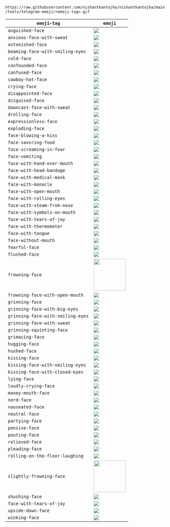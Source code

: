 

`https://raw.githubusercontent.com/nishantkantojha/nishantkantojha/main/tools/telegram-emoji/<emoji-tag>.gif`

|`emoji-tag`|`emoji`|
|---|---|
|`anguished-face`|<img src="https://raw.githubusercontent.com/nishantkantojha/nishantkantojha/main/tools/telegram-emoji/anguished-face.gif"/>|
|`anxious-face-with-sweat`|<img src="https://raw.githubusercontent.com/nishantkantojha/nishantkantojha/main/tools/telegram-emoji/anxious-face-with-sweat.gif"/>|
|`astonished-face`|<img src="https://raw.githubusercontent.com/nishantkantojha/nishantkantojha/main/tools/telegram-emoji/astonished-face.gif"/>|
|`beaming-face-with-smiling-eyes`|<img src="https://raw.githubusercontent.com/nishantkantojha/nishantkantojha/main/tools/telegram-emoji/astonished-face.gif"/>|
|`cold-face`|<img src="https://raw.githubusercontent.com/nishantkantojha/nishantkantojha/main/tools/telegram-emoji/cold-face.gif"/>|
|`confounded-face`|<img src="https://raw.githubusercontent.com/nishantkantojha/nishantkantojha/main/tools/telegram-emoji/confounded-face.gif"/>|
|`confused-face`|<img src="https://raw.githubusercontent.com/nishantkantojha/nishantkantojha/main/tools/telegram-emoji/confused-face.gif"/>|
|`cowboy-hat-face`|<img src="https://raw.githubusercontent.com/nishantkantojha/nishantkantojha/main/tools/telegram-emoji/cowboy-hat-face.gif"/>|
|`crying-face`|<img src="https://raw.githubusercontent.com/nishantkantojha/nishantkantojha/main/tools/telegram-emoji/crying-face.gif"/>|
|`disappointed-face`|<img src="https://raw.githubusercontent.com/nishantkantojha/nishantkantojha/main/tools/telegram-emoji/disappointed-face.gif"/>|
|`disguised-face`|<img src="https://raw.githubusercontent.com/nishantkantojha/nishantkantojha/main/tools/telegram-emoji/disguised-face.gif"/>|
|`downcast-face-with-sweat`|<img src="https://raw.githubusercontent.com/nishantkantojha/nishantkantojha/main/tools/telegram-emoji/downcast-face-with-sweat.gif"/>|
|`drolling-face`|<img src="https://raw.githubusercontent.com/nishantkantojha/nishantkantojha/main/tools/telegram-emoji/drooling-face.gif"/>|
|`expressionless-face`|<img src="https://raw.githubusercontent.com/nishantkantojha/nishantkantojha/main/tools/telegram-emoji/expressionless-face.gif"/>|
|`exploding-face`|<img src="https://raw.githubusercontent.com/nishantkantojha/nishantkantojha/main/tools/telegram-emoji/exploding-face.gif"/>|
|`face-blowing-a-kiss`|<img src="https://raw.githubusercontent.com/nishantkantojha/nishantkantojha/main/tools/telegram-emoji/face-blowing-a-kiss.gif"/>|
|`face-savoring-food`|<img src="https://raw.githubusercontent.com/nishantkantojha/nishantkantojha/main/tools/telegram-emoji/face-savoring-food.gif"/>|
|`face-screaming-in-fear`|<img src="https://raw.githubusercontent.com/nishantkantojha/nishantkantojha/main/tools/telegram-emoji/face-screaming-in-fear.gif"/>|
|`face-vomiting`|<img src="https://raw.githubusercontent.com/nishantkantojha/nishantkantojha/main/tools/telegram-emoji/face-vomiting.gif"/>|
|`face-with-hand-over-mouth`|<img src="https://raw.githubusercontent.com/nishantkantojha/nishantkantojha/main/tools/telegram-emoji/face-with-hand-over-mouth.gif"/>|
|`face-with-head-bandage`|<img src="https://raw.githubusercontent.com/nishantkantojha/nishantkantojha/main/tools/telegram-emoji/face-with-head-bandage.gif"/>|
|`face-with-medical-mask`|<img src="https://raw.githubusercontent.com/nishantkantojha/nishantkantojha/main/tools/telegram-emoji/face-with-medical-mask.gif"/>|
|`face-with-monocle`|<img src="https://raw.githubusercontent.com/nishantkantojha/nishantkantojha/main/tools/telegram-emoji/face-with-monocle.gif"/>|
|`face-with-open-mouth`|<img src="https://raw.githubusercontent.com/nishantkantojha/nishantkantojha/main/tools/telegram-emoji/face-with-open-mouth.gif"/>|
|`face-with-rolling-eyes`|<img src="https://raw.githubusercontent.com/nishantkantojha/nishantkantojha/main/tools/telegram-emoji/face-with-rolling-eyes.gif"/>|
|`face-with-steam-from-nose`|<img src="https://raw.githubusercontent.com/nishantkantojha/nishantkantojha/main/tools/telegram-emoji/face-with-steam-from-nose.gif"/>|
|`face-with-symbols-on-mouth`|<img src="https://raw.githubusercontent.com/nishantkantojha/nishantkantojha/main/tools/telegram-emoji/face-with-symbols-on-mouth.gif"/>|
|`face-with-tears-of-joy`|<img src="https://raw.githubusercontent.com/nishantkantojha/nishantkantojha/main/tools/telegram-emoji/face-with-tears-of-joy.gif"/>|
|`face-with-thermometer`|<img src="https://raw.githubusercontent.com/nishantkantojha/nishantkantojha/main/tools/telegram-emoji/face-with-thermometer.gif"/>|
|`face-with-tongue`|<img src="https://raw.githubusercontent.com/nishantkantojha/nishantkantojha/main/tools/telegram-emoji/face-with-tongue.gif"/>|
|`face-without-mouth`|<img src="https://raw.githubusercontent.com/nishantkantojha/nishantkantojha/main/tools/telegram-emoji/face-without-mouth.gif"/>|
|`fearful-face`|<img src="https://raw.githubusercontent.com/nishantkantojha/nishantkantojha/main/tools/telegram-emoji/fearful-face.gif"/>|
|`flushed-face`|<img src="https://raw.githubusercontent.com/nishantkantojha/nishantkantojha/main/tools/telegram-emoji/flushed-face.gif"/>|
|`frowning-face`|<img src="https://raw.githubusercontent.com/nishantkantojha/nishantkantojha/main/tools/telegram-emoji/frowning-face.gif" height=100/>|
|`frowning-face-with-open-mouth`|<img src="https://raw.githubusercontent.com/nishantkantojha/nishantkantojha/main/tools/telegram-emoji/frowning-face-with-open-mouth.gif"/>|
|`grinning-face`|<img src="https://raw.githubusercontent.com/nishantkantojha/nishantkantojha/main/tools/telegram-emoji/grinning-face.gif"/>|
|`grinning-face-with-big-eyes`|<img src="https://raw.githubusercontent.com/nishantkantojha/nishantkantojha/main/tools/telegram-emoji/grinning-face-with-big-eyes.gif"/>|
|`grinning-face-with-smiling-eyes`|<img src="https://raw.githubusercontent.com/nishantkantojha/nishantkantojha/main/tools/telegram-emoji/grinning-face-with-smiling-eyes.gif"/>|
|`grinning-face-with-sweat`|<img src="https://raw.githubusercontent.com/nishantkantojha/nishantkantojha/main/tools/telegram-emoji/grinning-face-with-sweat.gif"/>|
|`grinning-squinting-face`|<img src="https://raw.githubusercontent.com/nishantkantojha/nishantkantojha/main/tools/telegram-emoji/grinning-squinting-face.gif"/>|
|`grimacing-face`|<img src="https://raw.githubusercontent.com/nishantkantojha/nishantkantojha/main/tools/telegram-emoji/grimacing-face.gif"/>|
|`hugging-face`|<img src="https://raw.githubusercontent.com/nishantkantojha/nishantkantojha/main/tools/telegram-emoji/hugging-face.gif"/>|
|`hushed-face`|<img src="https://raw.githubusercontent.com/nishantkantojha/nishantkantojha/main/tools/telegram-emoji/hushed-face.gif"/>|
|`kissing-face`|<img src="https://raw.githubusercontent.com/nishantkantojha/nishantkantojha/main/tools/telegram-emoji/kissing-face.gif"/>|
|`kissing-face-with-smiling-eyes`|<img src="https://raw.githubusercontent.com/nishantkantojha/nishantkantojha/main/tools/telegram-emoji/kissing-face-with-smiling-eyes.gif"/>|
|`kissing-face-with-closed-eyes`|<img src="https://raw.githubusercontent.com/nishantkantojha/nishantkantojha/main/tools/telegram-emoji/kissing-face-with-closed-eyes.gif"/>|
|`lying-face`|<img src="https://raw.githubusercontent.com/nishantkantojha/nishantkantojha/main/tools/telegram-emoji/lying-face.gif"/>|
|`loudly-crying-face`|<img src="https://raw.githubusercontent.com/nishantkantojha/nishantkantojha/main/tools/telegram-emoji/loudly-crying-face.gif"/>|
|`money-mouth-face`|<img src="https://raw.githubusercontent.com/nishantkantojha/nishantkantojha/main/tools/telegram-emoji/money-mouth-face.gif"/>|
|`nerd-face`|<img src="https://raw.githubusercontent.com/nishantkantojha/nishantkantojha/main/tools/telegram-emoji/nerd-face.gif"/>|
|`nauseated-face`|<img src="https://raw.githubusercontent.com/nishantkantojha/nishantkantojha/main/tools/telegram-emoji/nauseated-face.gif"/>|
|`neutral-face`|<img src="https://raw.githubusercontent.com/nishantkantojha/nishantkantojha/main/tools/telegram-emoji/neutral-face.gif"/>|
|`partying-face`|<img src="https://raw.githubusercontent.com/nishantkantojha/nishantkantojha/main/tools/telegram-emoji/partying-face.gif"/>|
|`pensive-face`|<img src="https://raw.githubusercontent.com/nishantkantojha/nishantkantojha/main/tools/telegram-emoji/pensive-face.gif"/>|
|`pouting-face`|<img src="https://raw.githubusercontent.com/nishantkantojha/nishantkantojha/main/tools/telegram-emoji/pouting-face.gif"/>|
|`relieved-face`|<img src="https://raw.githubusercontent.com/nishantkantojha/nishantkantojha/main/tools/telegram-emoji/relieved-face.gif"/>|
|`pleading-face`|<img src="https://raw.githubusercontent.com/nishantkantojha/nishantkantojha/main/tools/telegram-emoji/pleading-face.gif"/>|
|`rolling-on-the-floor-laughing`|<img src="https://raw.githubusercontent.com/nishantkantojha/nishantkantojha/main/tools/telegram-emoji/rolling-on-the-floor-laughing.gif"/>|
|`slightly-frowning-face`|<img src="https://raw.githubusercontent.com/nishantkantojha/nishantkantojha/main/tools/telegram-emoji/slightly-frowning-face.gif" height=100/>|
|`shushing-face`|<img src="https://raw.githubusercontent.com/nishantkantojha/nishantkantojha/main/tools/telegram-emoji/shushing-face.gif"/>|
|`face-with-tears-of-joy`|<img src="https://raw.githubusercontent.com/nishantkantojha/nishantkantojha/main/tools/telegram-emoji/face-with-tears-of-joy.gif"/>|
|`upside-down-face`|<img src="https://raw.githubusercontent.com/nishantkantojha/nishantkantojha/main/tools/telegram-emoji/upside-down-face.gif"/>
|`winking-face`|<img src="https://raw.githubusercontent.com/nishantkantojha/nishantkantojha/main/tools/telegram-emoji/winking-face.gif"/>